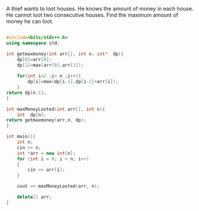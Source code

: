 A thief wants to loot houses. He knows the amount of money in each house. He cannot loot two consecutive houses. Find the maximum amount of money he can loot.

```cpp

#include<bits/stdc++.h>
using namespace std;

int getmaxmoney(int arr[], int n, int*  dp){
    dp[0]=arr[0];
    dp[1]=max(arr[0],arr[1]);
    
    for(int i=2 ;i< n ;i++){
        dp[i]=max(dp[i-1],dp[i-2]+arr[i]);
	}
return dp[n-1];
}

int maxMoneyLooted(int arr[], int n){
	int  dp[n];
return getmaxmoney(arr,n, dp);
}

int main(){
	int n;
	cin >> n;
	int *arr = new int[n];
	for (int i = 0; i < n; i++)
	{
		cin >> arr[i];
	}

	cout << maxMoneyLooted(arr, n);

	delete[] arr;
}
```
